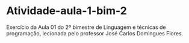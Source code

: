 # Atividade-aula-1-bim-2
Exercício da Aula 01 do 2º bimestre de Linguagem e técnicas de programação, lecionada pelo professor José Carlos Domingues Flores.

